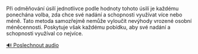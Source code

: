 
Při odměňování úsilí jednotlivce podle hodnoty tohoto úsilí je každému ponechána volba, zda chce své nadání a schopnosti využívat více nebo méně. Tato metoda samozřejmě nemůže vyloučit nevýhody vrozené osobní méněcennosti. Poskytuje však každému pobídku, aby své nadání a schopnosti využíval co nejvíce.

[🔊 Poslechnout audio](/data/7-paragraphs/audio/chapter_58/para_014-Pi-odmovn-sil-jednotlivce-podle-hodnoty-toh.mp3)
